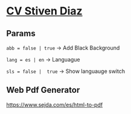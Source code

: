 # <a href="https://stivendz.github.io/CV-/">CV Stiven Diaz</a>


## Params

`abb = false | true`  -> Add Black Background

`lang = es | en`      -> Languague

`sls = false |  true` -> Show languauge switch

## Web Pdf Generator

https://www.sejda.com/es/html-to-pdf